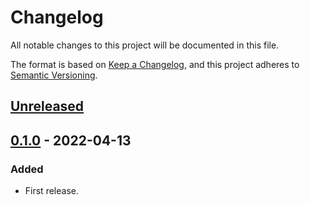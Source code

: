 # Changelog

All notable changes to this project will be documented in this file.

The format is based on [Keep a Changelog](https://keepachangelog.com/en/1.0.0/), and this project adheres
to [Semantic Versioning](https://semver.org/spec/v2.0.0.html).

## [Unreleased]

## [0.1.0] - 2022-04-13

### Added

- First release.

[Unreleased]: https://github.com/giantswarm/aws-tccpf-watchdog/compare/v0.1.0...HEAD
[0.1.0]: https://github.com/giantswarm/aws-tccpf-watchdog/compare/v0.0.0...v0.1.0
